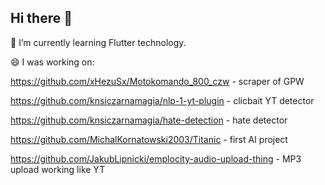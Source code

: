 ## Hi there 👋

🌱 I’m currently learning Flutter technology.

😄 I was working on:

https://github.com/xHezuSx/Motokomando_800_czw     - scraper of GPW

https://github.com/knsiczarnamagia/nlp-1-yt-plugin - clicbait YT detector 

https://github.com/knsiczarnamagia/hate-detection  - hate detector

https://github.com/MichalKornatowski2003/Titanic   - first AI project

https://github.com/JakubLipnicki/emplocity-audio-upload-thing - MP3 upload working like YT 

<!--
**Piotrulusos/Piotrulusos** is a ✨ _special_ ✨ repository because its `README.md` (this file) appears on your GitHub profile.

Here are some ideas to get you started:

- 🔭 I’m currently working on ...
- 🌱 I’m currently learning ...
- 👯 I’m looking to collaborate on ...
- 🤔 I’m looking for help with ...
- 💬 Ask me about ...
- 📫 How to reach me: ...
- 😄 Pronouns: ...
- ⚡ Fun fact: ...
-->


